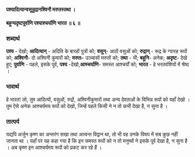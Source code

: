 #### पश्यादित्यान्वसून्रुद्रानश्विनौ मरुतस्तथा ।
#### बहून्यदृष्टपूर्वाणि पश्याश्चर्याणि भारत ॥ ६ ॥

### शब्दार्थ

**पश्य** - देखो; **आदित्यान्** - अदिति के बारहों पुत्रों को; **वसून्**- आठों वसुओं को; **रुद्रान्** - रूद्र के ग्यारह रूपों को; **अश्विनौ**- दो अश्विनी कुमारों को; **मरुतः**- उञ्चासों मरुतों को; **तथा** - भी; **बहूनि**- अनेक; **अदृष्ट**- देखे हुए; **पुर्वाणि** - पहले, इसके पूर्व, **पश्य** -देखो,**आश्र्चर्याणि**- समस्त आश्चर्यों को; **भारत** - हे भरतवंशियों में श्रेष्ठ ।

### भावार्थ

हे भारत! लो, तुम आदित्यों, वसुओं, रुद्रों, अश्विनीकुमारों तथा अन्य देवताओं के विभिन्न रूपों को यहाँ देखो । तुम ऐसे अनेक आश्चर्यमय रूपों को देखो, जिन्हें पहले किसी ने न तो कभी देखा है, न सुना है ।

### तात्पर्य

यद्यपि अर्जुन कृष्ण का अन्तरंग सखा तथा अत्यन्त विद्वान था, तो भी वह उनके विषय में सब कुछ नहीं जानता था । यहाँ पर यह कहा गया है कि इन समस्त रूपों को न तो मनुष्यों ने इसके पूर्व देखा है, न सुना है । अब कृष्ण इन आश्चर्यमय रूपों को प्रकट कर रहे हैं ।